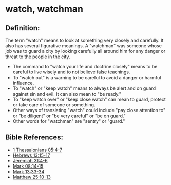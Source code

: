 # watch, watchman #

## Definition: ##

The term "watch" means to look at something very closely and carefully. It also has several figurative meanings. A "watchman" was someone whose job was to guard a city by looking carefully all around him for any danger or threat to the people in the city.

* The command to "watch your life and doctrine closely" means to be careful to live wisely and to not believe false teachings.
* To "watch out" is a warning to be careful to avoid a danger or harmful influence.
* To "watch" or "keep watch" means to always be alert and on guard against sin and evil. It can also mean to "be ready."
* To "keep watch over" or "keep close watch" can mean to guard, protect or take care of someone or something.
* Other ways of translating "watch" could include "pay close attention to" or "be diligent" or "be very careful" or "be on guard."
* Other words for "watchman" are "sentry" or "guard."

## Bible References: ##

* [1 Thessalonians 05:4-7](en/tn/1th/help/05/04)
* [Hebrews 13:15-17](en/tn/heb/help/13/15)
* [Jeremiah 31:4-6](en/tn/jer/help/31/04)
* [Mark 08:14-15](en/tn/mrk/help/08/14)
* [Mark 13:33-34](en/tn/mrk/help/13/33)
* [Matthew 25:10-13](en/tn/mat/help/25/10)